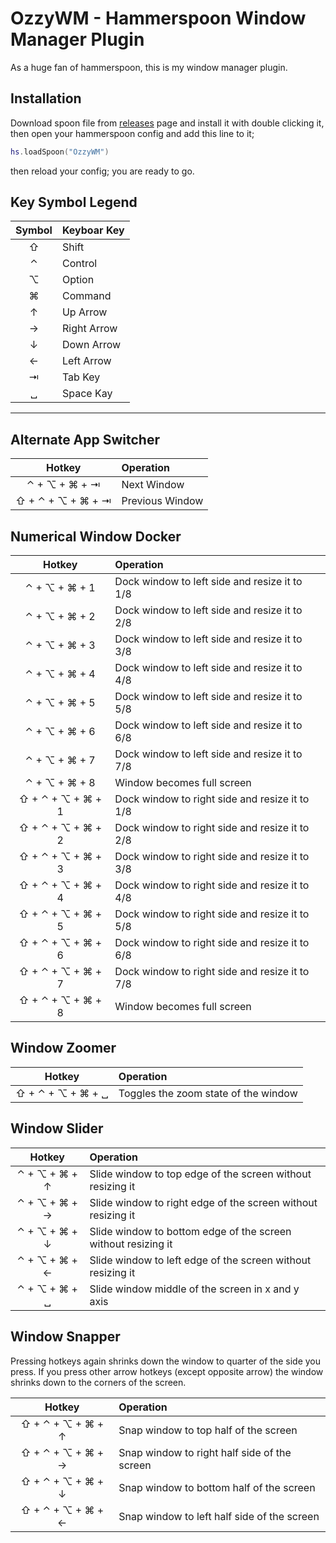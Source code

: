 # OzzyWM - Hammerspoon Window Manager Plugin

As a huge fan of hammerspoon, this is my window manager plugin.

## Installation

Download spoon file from [releases](https://github.com/ozguncagri/OzzyWM/releases) page and install it with double clicking it, then open your hammerspoon config and add this line to it;

```lua
hs.loadSpoon("OzzyWM")
```

then reload your config; you are ready to go.

## Key Symbol Legend

| Symbol | Keyboar Key  |
|:--:|:--|
| ⇧ | Shift |
| ⌃ | Control |
| ⌥ | Option |
| ⌘ | Command |
| ↑ | Up Arrow |
| → | Right Arrow |
| ↓ | Down Arrow |
| ← | Left Arrow |
| ⇥ | Tab Key |
| ␣ | Space Kay |

---

## Alternate App Switcher

| Hotkey | Operation  |
|:--:|:--|
| ⌃ + ⌥ + ⌘ + ⇥ | Next Window |
| ⇧ + ⌃ + ⌥ + ⌘ + ⇥ | Previous Window |

## Numerical Window Docker

| Hotkey | Operation  |
|:--:|:--|
| ⌃ + ⌥ + ⌘ + 1 | Dock window to left side and resize it to 1/8 |
| ⌃ + ⌥ + ⌘ + 2 | Dock window to left side and resize it to 2/8 |
| ⌃ + ⌥ + ⌘ + 3 | Dock window to left side and resize it to 3/8 |
| ⌃ + ⌥ + ⌘ + 4 | Dock window to left side and resize it to 4/8 |
| ⌃ + ⌥ + ⌘ + 5 | Dock window to left side and resize it to 5/8 |
| ⌃ + ⌥ + ⌘ + 6 | Dock window to left side and resize it to 6/8 |
| ⌃ + ⌥ + ⌘ + 7 | Dock window to left side and resize it to 7/8 |
| ⌃ + ⌥ + ⌘ + 8 | Window becomes full screen |
| ⇧ + ⌃ + ⌥ + ⌘ + 1 | Dock window to right side and resize it to 1/8 |
| ⇧ + ⌃ + ⌥ + ⌘ + 2 | Dock window to right side and resize it to 2/8 |
| ⇧ + ⌃ + ⌥ + ⌘ + 3 | Dock window to right side and resize it to 3/8 |
| ⇧ + ⌃ + ⌥ + ⌘ + 4 | Dock window to right side and resize it to 4/8 |
| ⇧ + ⌃ + ⌥ + ⌘ + 5 | Dock window to right side and resize it to 5/8 |
| ⇧ + ⌃ + ⌥ + ⌘ + 6 | Dock window to right side and resize it to 6/8 |
| ⇧ + ⌃ + ⌥ + ⌘ + 7 | Dock window to right side and resize it to 7/8 |
| ⇧ + ⌃ + ⌥ + ⌘ + 8 | Window becomes full screen |

## Window Zoomer

| Hotkey | Operation  |
|:--:|:--|
| ⇧ + ⌃ + ⌥ + ⌘ + ␣ | Toggles the zoom state of the window |

## Window Slider

| Hotkey | Operation  |
|:--:|:--|
| ⌃ + ⌥ + ⌘ + ↑ | Slide window to top edge of the screen without resizing it |
| ⌃ + ⌥ + ⌘ + → | Slide window to right edge of the screen without resizing it |
| ⌃ + ⌥ + ⌘ + ↓ | Slide window to bottom edge of the screen without resizing it |
| ⌃ + ⌥ + ⌘ + ← | Slide window to left edge of the screen without resizing it |
| ⌃ + ⌥ + ⌘ + ␣ | Slide window middle of the screen in x and y axis |

## Window Snapper

Pressing hotkeys again shrinks down the window to quarter of the side you press. If you press other arrow hotkeys (except opposite arrow) the window shrinks down to the corners of the screen.

| Hotkey | Operation  |
|:--:|:--|
| ⇧ + ⌃ + ⌥ + ⌘ + ↑ | Snap window to top half of the screen |
| ⇧ + ⌃ + ⌥ + ⌘ + → | Snap window to right half side of the screen |
| ⇧ + ⌃ + ⌥ + ⌘ + ↓ | Snap window to bottom half of the screen |
| ⇧ + ⌃ + ⌥ + ⌘ + ← | Snap window to left half side of the screen |
